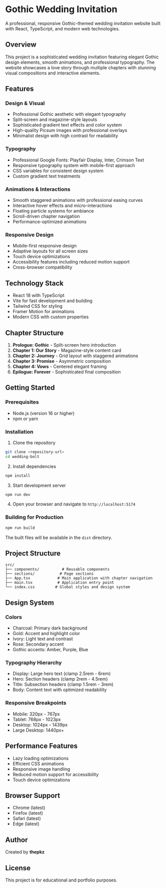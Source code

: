 # Gothic Wedding Invitation

A professional, responsive Gothic-themed wedding invitation website built with React, TypeScript, and modern web technologies.

## Overview

This project is a sophisticated wedding invitation featuring elegant Gothic design elements, smooth animations, and professional typography. The website showcases a love story through multiple chapters with stunning visual compositions and interactive elements.

## Features

### Design & Visual
- Professional Gothic aesthetic with elegant typography
- Split-screen and magazine-style layouts
- Sophisticated gradient text effects and color system
- High-quality Picsum images with professional overlays
- Minimalist design with high contrast for readability

### Typography
- Professional Google Fonts: Playfair Display, Inter, Crimson Text
- Responsive typography system with mobile-first approach
- CSS variables for consistent design system
- Custom gradient text treatments

### Animations & Interactions
- Smooth staggered animations with professional easing curves
- Interactive hover effects and micro-interactions
- Floating particle systems for ambiance
- Scroll-driven chapter navigation
- Performance-optimized animations

### Responsive Design
- Mobile-first responsive design
- Adaptive layouts for all screen sizes
- Touch device optimizations
- Accessibility features including reduced motion support
- Cross-browser compatibility

## Technology Stack

- React 18 with TypeScript
- Vite for fast development and building
- Tailwind CSS for styling
- Framer Motion for animations
- Modern CSS with custom properties

## Chapter Structure

1. **Prologue: Gothic** - Split-screen hero introduction
2. **Chapter 1: Our Story** - Magazine-style content card
3. **Chapter 2: Journey** - Grid layout with staggered animations
4. **Chapter 3: Promise** - Asymmetric composition
5. **Chapter 4: Vows** - Centered elegant framing
6. **Epilogue: Forever** - Sophisticated final composition

## Getting Started

### Prerequisites
- Node.js (version 16 or higher)
- npm or yarn

### Installation

1. Clone the repository
```bash
git clone <repository-url>
cd wedding-bolt
```

2. Install dependencies
```bash
npm install
```

3. Start development server
```bash
npm run dev
```

4. Open your browser and navigate to `http://localhost:5174`

### Building for Production

```bash
npm run build
```

The built files will be available in the `dist` directory.

## Project Structure

```
src/
├── components/          # Reusable components
├── sections/           # Page sections
├── App.tsx            # Main application with chapter navigation
├── main.tsx           # Application entry point
└── index.css         # Global styles and design system
```

## Design System

### Colors
- Charcoal: Primary dark background
- Gold: Accent and highlight color
- Ivory: Light text and contrast
- Rose: Secondary accent
- Gothic accents: Amber, Purple, Blue

### Typography Hierarchy
- Display: Large hero text (clamp 2.5rem - 6rem)
- Hero: Section headers (clamp 2rem - 4.5rem)
- Title: Subsection headers (clamp 1.5rem - 3rem)
- Body: Content text with optimized readability

### Responsive Breakpoints
- Mobile: 320px - 767px
- Tablet: 768px - 1023px
- Desktop: 1024px - 1439px
- Large Desktop: 1440px+

## Performance Features

- Lazy loading optimizations
- Efficient CSS animations
- Responsive image handling
- Reduced motion support for accessibility
- Touch device optimizations

## Browser Support

- Chrome (latest)
- Firefox (latest)
- Safari (latest)
- Edge (latest)

## Author

Created by **thepkz**

## License

This project is for educational and portfolio purposes.

